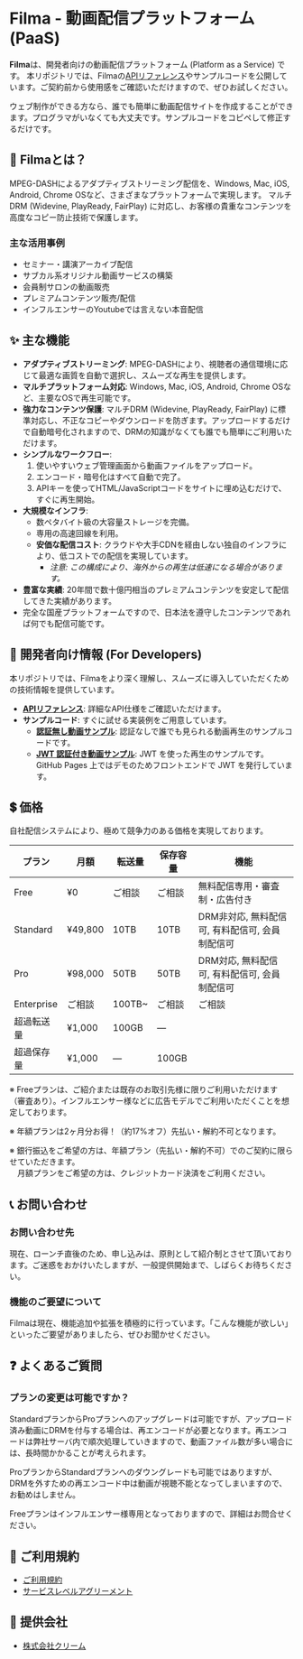 # Filma - 動画配信プラットフォーム (PaaS)
**Filma**は、開発者向けの動画配信プラットフォーム (Platform as a Service) です。
本リポジトリでは、Filmaの[APIリファレンス](api_specification.md)やサンプルコードを公開しています。ご契約前から使用感をご確認いただけますので、ぜひお試しください。

ウェブ制作ができる方なら、誰でも簡単に動画配信サイトを作成することができます。プログラマがいなくても大丈夫です。サンプルコードをコピペして修正するだけです。

## 🚀 Filmaとは？

MPEG-DASHによるアダプティブストリーミング配信を、Windows, Mac, iOS, Android, Chrome OSなど、さまざまなプラットフォームで実現します。
マルチDRM (Widevine, PlayReady, FairPlay) に対応し、お客様の貴重なコンテンツを高度なコピー防止技術で保護します。

### 主な活用事例
- セミナー・講演アーカイブ配信
- サブカル系オリジナル動画サービスの構築
- 会員制サロンの動画販売
- プレミアムコンテンツ販売/配信
- インフルエンサーのYoutubeでは言えない本音配信

## ✨ 主な機能

  * **アダプティブストリーミング**: MPEG-DASHにより、視聴者の通信環境に応じて最適な画質を自動で選択し、スムーズな再生を提供します。
  * **マルチプラットフォーム対応**: Windows, Mac, iOS, Android, Chrome OSなど、主要なOSで再生可能です。
  * **強力なコンテンツ保護**: マルチDRM (Widevine, PlayReady, FairPlay) に標準対応し、不正なコピーやダウンロードを防ぎます。アップロードするだけで自動暗号化されますので、DRMの知識がなくても誰でも簡単にご利用いただけます。
  * **シンプルなワークフロー**:
    1.  使いやすいウェブ管理画面から動画ファイルをアップロード。
    2.  エンコード・暗号化はすべて自動で完了。
    3.  APIキーを使ってHTML/JavaScriptコードをサイトに埋め込むだけで、すぐに再生開始。
  * **大規模なインフラ**:
      * 数ペタバイト級の大容量ストレージを完備。
      * 専用の高速回線を利用。
      * **安価な配信コスト**: クラウドや大手CDNを経由しない独自のインフラにより、低コストでの配信を実現しています。
          * *注意: この構成により、海外からの再生は低速になる場合があります。*
  * **豊富な実績**: 20年間で数十億円相当のプレミアムコンテンツを安定して配信してきた実績があります。
  * 完全な国産プラットフォームですので、日本法を遵守したコンテンツであれば何でも配信可能です。

## 🔧 開発者向け情報 (For Developers)

本リポジトリでは、Filmaをより深く理解し、スムーズに導入していただくための技術情報を提供しています。

  * **[APIリファレンス](api_specification.md)**: 詳細なAPI仕様をご確認いただけます。
  * **サンプルコード**: すぐに試せる実装例をご用意しています。
    * **[認証無し動画サンプル](/template-no-auth)**: 認証なしで誰でも見られる動画再生のサンプルコードです。
    * **[JWT 認証付き動画サンプル](/template-jwt)**: JWT を使った再生のサンプルです。GitHub Pages 上ではデモのためフロントエンドで JWT を発行しています。

## 💲 価格

自社配信システムにより、極めて競争力のある価格を実現しております。

| プラン      | 月額       | 転送量 | 保存容量 | 機能        |
|-------------|------------|--------|----------|-------------|
| Free        | ¥0         | ご相談 | ご相談   | 無料配信専用・審査制・広告付き |
| Standard    | ¥49,800    | 10TB   | 10TB     | DRM非対応, 無料配信可, 有料配信可, 会員制配信可 |
| Pro         | ¥98,000    | 50TB   | 50TB     | DRM対応, 無料配信可, 有料配信可, 会員制配信可      |
| Enterprise  | ご相談     | 100TB~ | ご相談   | ご相談       |
| 超過転送量     | ¥1,000     | 100GB  | —        |             |
| 超過保存量     | ¥1,000     | —    | 100GB        |             |

※ Freeプランは、ご紹介または既存のお取引先様に限りご利用いただけます（審査あり）。インフルエンサー様などに広告モデルでご利用いただくことを想定しております。

※ 年額プランは2ヶ月分お得！（約17%オフ）先払い・解約不可となります。

※ 銀行振込をご希望の方は、年額プラン（先払い・解約不可）でのご契約に限らせていただきます。  
　月額プランをご希望の方は、クレジットカード決済をご利用ください。

## 📞 お問い合わせ

### お問い合わせ先

現在、ローンチ直後のため、申し込みは、原則として紹介制とさせて頂いております。ご迷惑をおかけいたしますが、一般提供開始まで、しばらくお待ちください。

### 機能のご要望について

Filmaは現在、機能追加や拡張を積極的に行っています。「こんな機能が欲しい」といったご要望がありましたら、ぜひお聞かせください。

## ❓ よくあるご質問

### プランの変更は可能ですか？

StandardプランからProプランへのアップグレードは可能ですが、アップロード済み動画にDRMを付与する場合は、再エンコードが必要となります。再エンコードは弊社サーバ内で順次処理していきますので、動画ファイル数が多い場合には、長時間かかることが考えられます。

ProプランからStandardプランへのダウングレードも可能ではありますが、DRMを外すための再エンコード中は動画が視聴不能となってしまいますので、お勧めはしません。

Freeプランはインフルエンサー様専用となっておりますので、詳細はお問合せください。

## 📜 ご利用規約

- [ご利用規約](terms_of_service_template.md)
- [サービスレベルアグリーメント](service_level_agreement.md)

## 🏢 提供会社

- [株式会社クリーム](https://cream.co.jp/)

